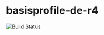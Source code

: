 # basisprofile-de-r4

[![Build Status](https://travis-ci.org/hl7germany/basisprofil-de-r4.svg?branch=master)](https://travis-ci.org/hl7germany/basisprofil-de-r4)